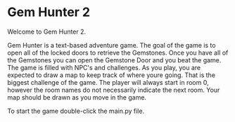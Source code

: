 # Gem Hunter 2
Welcome to Gem Hunter 2.

Gem Hunter is a text-based adventure game.  The goal of the game is to open all of the locked doors to retrieve the Gemstones.
Once you have all of the Gemstones you can open the Gemstone Door and you beat the game. The game is filled with NPC's and challenges.
As you play, you are expected to draw a map to keep track of where youre going.  That is the biggest challenge of the game.  The player will always start in room 0, however the room names do not necessarily indicate the next room.  Your map should be drawn as you move in the game.

To start the game double-click the main.py file.